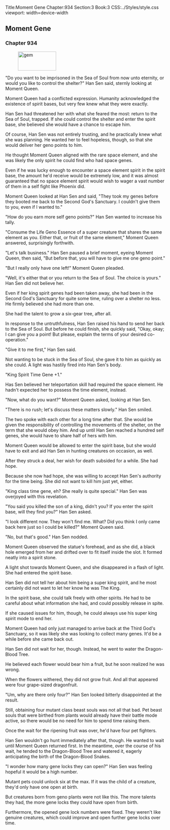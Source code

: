 Title:Moment Gene 
Chapter:934 
Section:3 
Book:3 
CSS:../Styles/style.css 
viewport: width=device-width
  
## Moment Gene
### Chapter 934
  
<figure>
	<img src="../Images/gem.gif" alt="gem" id="gem" width="120" height="60" />
</figure>
  

  
"Do you want to be imprisoned in the Sea of Soul from now unto eternity, or would you like to control the shelter?" Han Sen said, sternly looking at Moment Queen.

Moment Queen had a conflicted expression. Humanity acknowledged the existence of spirit bases, but very few knew what they were exactly.

Han Sen had threatened her with what she feared the most: return to the Sea of Soul, trapped. If she could control the shelter and enter the spirit base, she believed she would have a chance to escape him.

Of course, Han Sen was not entirely trusting, and he practically knew what she was planning. He wanted her to feel hopeless, though, so that she would deliver her geno points to him.

He thought Moment Queen aligned with the rare space element, and she was likely the only spirit he could find who had space genes.

Even if he was lucky enough to encounter a space element spirit in the spirit base, the amount he'd receive would be extremely low, and it was almost guaranteed that no space element spirit would wish to wager a vast number of them in a self fight like Phoenix did.

Moment Queen looked at Han Sen and said, "They took my genes before they booted me back to the Second God's Sanctuary. I couldn't give them to you, even if I wanted to."

"How do you earn more self geno points?" Han Sen wanted to increase his tally.

"Consume the Life Geno Essence of a super creature that shares the same element as you. Either that, or fruit of the same element," Moment Queen answered, surprisingly forthwith.

"Let's talk business." Han Sen paused a brief moment, eyeing Moment Queen, then said, "But before that, you will have to give me one geno point."

"But I really only have one left!" Moment Queen pleaded.

"Well, it's either that or you return to the Sea of Soul. The choice is yours." Han Sen did not believe her.

Even if her king spirit genes had been taken away, she had been in the Second God's Sanctuary for quite some time, ruling over a shelter no less. He firmly believed she had more than one.

She had the talent to grow a six-gear tree, after all.

In response to the untruthfulness, Han Sen raised his hand to send her back to the Sea of Soul. But before he could finish, she quickly said, "Okay, okay; I can give you a point! But please, explain the terms of your desired co-operation."

"Give it to me first," Han Sen said.

Not wanting to be stuck in the Sea of Soul, she gave it to him as quickly as she could. A light was hastily fired into Han Sen's body.

"King Spirit Time Gene +1."

Has Sen believed her teleportation skill had required the space element. He hadn't expected her to possess the time element, instead.

"Now, what do you want?" Moment Queen asked, looking at Han Sen.

"There is no rush; let's discuss these matters slowly." Han Sen smiled.

The two spoke with each other for a long time after that. She would be given the responsibility of controlling the movements of the shelter, on the term that she would obey him. And up until Han Sen reached a hundred self genes, she would have to share half of hers with him.

Moment Queen would be allowed to enter the spirit base, but she would have to exit and aid Han Sen in hunting creatures on occasion, as well.

After they struck a deal, her wish for death subsided for a while. She had hope.

Because she now had hope, she was willing to accept Han Sen's authority for the time being. She did not want to kill him just yet, either.

"King class time gene, eh? She really is quite special." Han Sen was overjoyed with this revelation.

"You said you killed the son of a king, didn't you? If you enter the spirit base, will they find you?" Han Sen asked.

"I look different now. They won't find me. What? Did you think I only came back here just so I could be killed?" Moment Queen said.

"No, but that's good." Han Sen nodded.

Moment Queen observed the statue's forehead, and as she did, a black hole emerged from her and drifted over to fit itself inside the slot. It formed neatly into a spirit stone.

A light shot towards Moment Queen, and she disappeared in a flash of light. She had entered the spirit base.

Han Sen did not tell her about him being a super king spirit, and he most certainly did not want to let her know he was The King.

In the spirit base, she could talk freely with other spirits. He had to be careful about what information she had, and could possibly release in spite.

If she caused issues for him, though, he could always use his super king spirit mode to end her.

Moment Queen had only just managed to arrive back at the Third God's Sanctuary, so it was likely she was looking to collect many genes. It'd be a while before she came back out.

Han Sen did not wait for her, though. Instead, he went to water the Dragon-Blood Tree.

He believed each flower would bear him a fruit, but he soon realized he was wrong.

When the flowers withered, they did not grow fruit. And all that appeared were four grape-sized dragonfruit.

"Um, why are there only four?" Han Sen looked bitterly disappointed at the result.

Still, obtaining four mutant class beast souls was not all that bad. Pet beast souls that were birthed from plants would already have their battle mode active, so there would be no need for him to spend time raising them.

Once the wait for the ripening fruit was over, he'd have four pet fighters.

Han Sen wouldn't go hunt immediately after that, though. He wanted to wait until Moment Queen returned first. In the meantime, over the course of his wait, he tended to the Dragon-Blood Tree and watered it, eagerly anticipating the birth of the Dragon-Blood Snakes.

"I wonder how many gene locks they can open?" Han Sen was feeling hopeful it would be a high number.

Mutant pets could unlock six at the max. If it was the child of a creature, they'd only have one open at birth.

But creatures born from geno plants were not like this. The more talents they had, the more gene locks they could have open from birth.

Furthermore, the opened gene lock numbers were fixed. They weren't like genuine creatures, which could improve and open further gene locks over time.